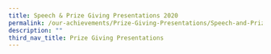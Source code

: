 ```yaml
---
title: Speech & Prize Giving Presentations 2020
permalink: /our-achievements/Prize-Giving-Presentations/Speech-and-Prize-Giving-Presentations-2020/
description: ""
third_nav_title: Prize Giving Presentations
---
```

